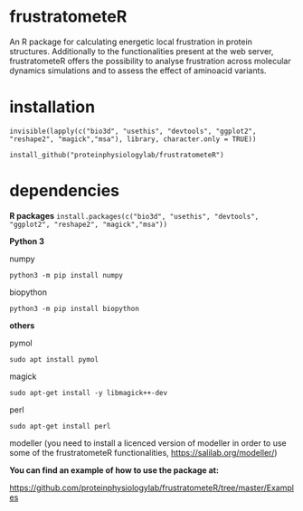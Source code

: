 # frustratometeR
An R package for calculating energetic local frustration in protein structures. Additionally to the functionalities present at the web server, frustratometeR offers the possibility to analyse frustration across molecular dynamics simulations and to assess the effect of aminoacid variants.

# installation 

`invisible(lapply(c("bio3d", "usethis", "devtools", "ggplot2", "reshape2", "magick","msa"), library, character.only = TRUE))`

`install_github("proteinphysiologylab/frustratometeR")`

# dependencies

**R packages**
`install.packages(c("bio3d", "usethis", "devtools", "ggplot2", "reshape2", "magick","msa"))`

**Python 3**

numpy 

`python3 -m pip install numpy`

biopython

`python3 -m pip install biopython`


**others**

pymol

`sudo apt install pymol`

magick

`sudo apt-get install -y libmagick++-dev`

perl

`sudo apt-get install perl`

modeller (you need to install a licenced version of modeller in order to use some of the frustratometeR functionalities, https://salilab.org/modeller/)

**You can find an example of how to use the package at:**

https://github.com/proteinphysiologylab/frustratometeR/tree/master/Examples
